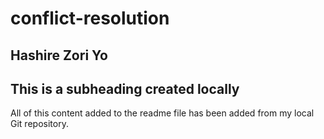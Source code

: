 # conflict-resolution

## Hashire Zori Yo

## This is a subheading created locally

All of this content added to the readme file has been added from my local Git repository.

